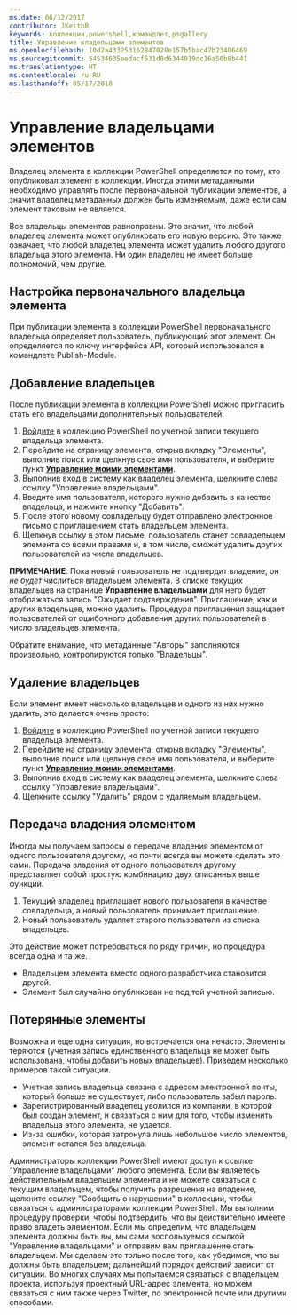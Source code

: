 ```yaml
---
ms.date: 06/12/2017
contributor: JKeithB
keywords: коллекции,powershell,командлет,psgallery
title: Управление владельцами элементов
ms.openlocfilehash: 10d2a433253162847028e157b5bac47b23406469
ms.sourcegitcommit: 54534635eedacf531d8d6344019dc16a50b8b441
ms.translationtype: HT
ms.contentlocale: ru-RU
ms.lasthandoff: 05/17/2018
---
```

# <a name="managing-item-owners"></a>Управление владельцами элементов

Владелец элемента в коллекции PowerShell определяется по тому, кто опубликовал элемент в коллекции.
Иногда этими метаданными необходимо управлять после первоначальной публикации элементов, а значит владелец метаданных должен быть изменяемым, даже если сам элемент таковым не является.

Все владельцы элементов равноправны.
Это значит, что любой владелец элемента может опубликовать его новую версию. Это также означает, что любой владелец элемента может удалить любого другого владельца этого элемента.
Ни один владелец не имеет больше полномочий, чем другие.

## <a name="setting-an-items-initial-owner"></a>Настройка первоначального владельца элемента

При публикации элемента в коллекции PowerShell первоначального владельца определяет пользователь, публикующий этот элемент. Он определяется по ключу интерфейса API, который использовался в командлете Publish-Module.

## <a name="adding-owners"></a>Добавление владельцев

После публикации элемента в коллекции PowerShell можно пригласить стать его владельцами дополнительных пользователей.

1. [Войдите](https://powershellgallery.com/users/account/LogOn) в коллекцию PowerShell по учетной записи текущего владельца элемента.
2. Перейдите на страницу элемента, открыв вкладку "Элементы", выполнив поиск или щелкнув свое имя пользователя, и выберите пункт [**Управление моими элементами**](https://www.powershellgallery.com/account/Packages).
3. Выполнив вход в систему как владелец элемента, щелкните слева ссылку "Управление владельцами".
4. Введите имя пользователя, которого нужно добавить в качестве владельца, и нажмите кнопку "Добавить".
5. После этого новому совладельцу будет отправлено электронное письмо с приглашением стать владельцем элемента.
6. Щелкнув ссылку в этом письме, пользователь станет совладельцем элемента со всеми правами и, в том числе, сможет удалить других пользователей из числа владельцев.

**ПРИМЕЧАНИЕ**. Пока новый пользователь не подтвердит владение, он *не будет* числиться владельцем элемента.
В списке текущих владельцев на странице **Управление владельцами** для него будет отображаться запись "Ожидает подтверждения".
Приглашение, как и других владельцев, можно удалить.
Процедура приглашения защищает пользователей от ошибочного добавления других пользователей в число владельцев элемента.

Обратите внимание, что метаданные "Авторы" заполняются произвольно, контролируются только "Владельцы".


## <a name="removing-owners"></a>Удаление владельцев

Если элемент имеет несколько владельцев и одного из них нужно удалить, это делается очень просто:

1. [Войдите](https://powershellgallery.com/users/account/LogOn) в коллекцию PowerShell по учетной записи текущего владельца элемента.
2. Перейдите на страницу элемента, открыв вкладку "Элементы", выполнив поиск или щелкнув свое имя пользователя, и выберите пункт [**Управление моими элементами**](https://www.powershellgallery.com/account/Packages).
3. Выполнив вход в систему как владелец элемента, щелкните слева ссылку "Управление владельцами".
4. Щелкните ссылку "Удалить" рядом с удаляемым владельцем.



## <a name="transferring-item-ownership"></a>Передача владения элементом

Иногда мы получаем запросы о передаче владения элементом от одного пользователя другому, но почти всегда вы можете сделать это сами.
Передача владения от одного пользователя другому представляет собой простую комбинацию двух описанных выше функций.

1. Текущий владелец приглашает нового пользователя в качестве совладельца, а новый пользователь принимает приглашение.
2. Новый пользователь удаляет старого пользователя из списка владельцев.

Это действие может потребоваться по ряду причин, но процедура всегда одна и та же.

- Владельцем элемента вместо одного разработчика становится другой.
- Элемент был случайно опубликован не под той учетной записью.


## <a name="orphaned-items"></a>Потерянные элементы

Возможна и еще одна ситуация, но встречается она нечасто.
Элементы теряются (учетная запись единственного владельца не может быть использована, чтобы добавить новых владельцев).
Приведем несколько примеров такой ситуации.

- Учетная запись владельца связана с адресом электронной почты, который больше не существует, либо пользователь забыл пароль.
- Зарегистрированный владелец уволился из компании, в которой был создан элемент, и связаться с ним для того, чтобы изменить владельца этого элемента, не удается.
- Из-за ошибки, которая затронула лишь небольшое число элементов, элемент остался без владельца.

Администраторы коллекции PowerShell имеют доступ к ссылке "Управление владельцами" любого элемента.
Если вы являетесь действительным владельцем элемента и не можете связаться с текущим владельцем, чтобы получить разрешения на владение, щелкните ссылку "Сообщить о нарушении" в коллекции, чтобы связаться с администраторами коллекции PowerShell.
Мы выполним процедуру проверки, чтобы подтвердить, что вы действительно имеете право владеть элементом.
Если мы определим, что владельцем элемента должны быть вы, мы сами воспользуемся ссылкой "Управление владельцами" и отправим вам приглашение стать владельцем.
Мы сделаем это только после того, как убедимся, что вы должны быть владельцем; дальнейший порядок действий зависит от ситуации.
Во многих случаях мы попытаемся связаться с владельцем проекта, используя проектный URL-адрес элемента, но можем связаться с ним также через Twitter, по электронной почте или другими способами.
